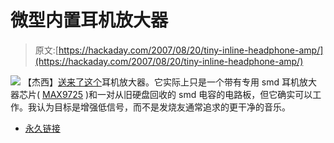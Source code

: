 # 微型内置耳机放大器

> 原文:[https://hackaday.com/2007/08/20/tiny-inline-headphone-amp/](https://hackaday.com/2007/08/20/tiny-inline-headphone-amp/)

![](../Images/2e6d90c0889fcea738fb0a52c49051a6.png)
【杰西】[送来了这个](http://www.instructibles.com/id/E4G3WOHF54HMECV/)耳机放大器。它实际上只是一个带有专用 smd 耳机放大器芯片( [MAX9725](http://www.maxim-ic.com/quick_view2.cfm/qv_pk/4523) )和一对从旧硬盘回收的 smd 电容的电路板，但它确实可以工作。我认为目标是增强低信号，而不是发烧友通常追求的更干净的音乐。

*   [永久链接](http://www.instructibles.com/id/E4G3WOHF54HMECV/)